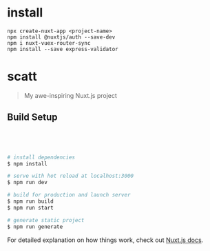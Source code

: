 # install
```
npx create-nuxt-app <project-name>
npm install @nuxtjs/auth --save-dev
npm i nuxt-vuex-router-sync
npm install --save express-validator
```


# scatt

> My awe-inspiring Nuxt.js project

## Build Setup

```bash




# install dependencies
$ npm install

# serve with hot reload at localhost:3000
$ npm run dev

# build for production and launch server
$ npm run build
$ npm run start

# generate static project
$ npm run generate
```

For detailed explanation on how things work, check out [Nuxt.js docs](https://nuxtjs.org).
